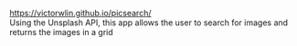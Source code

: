 https://victorwlin.github.io/picsearch/ \
Using the Unsplash API, this app allows the user to search for images and returns the images in a grid
